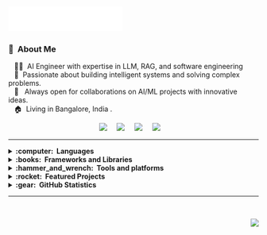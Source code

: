 <img src="images/svg/header_en.svg"></img>

### :space_invader: &nbsp;About Me

&nbsp;&nbsp;&nbsp;:technologist: &nbsp;AI Engineer with expertise in LLM, RAG, and software engineering  \
&nbsp;&nbsp;&nbsp;:heartbeat: &nbsp;Passionate about building intelligent systems and solving complex problems.\
&nbsp;&nbsp;&nbsp;:seedling: &nbsp; Always open for collaborations on AI/ML projects with innovative ideas.\
&nbsp;&nbsp;&nbsp;:house: &nbsp;Living in Bangalore, India .

<p align="center">
  <a href="mailto:alhassan069@gmail.com?subject=Hi%20Alimul%20Hassan"><img src="https://img.shields.io/badge/gmail-%23D14836.svg?&style=for-the-badge&logo=gmail&logoColor=white" /></a>&nbsp;&nbsp;&nbsp;&nbsp;
  <a href="https://www.linkedin.com/in/alhassan069/"><img src="https://img.shields.io/badge/linkedin-%230077B5.svg?&style=for-the-badge&logo=linkedin&logoColor=white" /></a>&nbsp;&nbsp;&nbsp;&nbsp;
    <a href="https://alimulhassan.com" target="_blank"><img src="https://img.shields.io/badge/Portfolio-E34F26.svg?&style=for-the-badge&logo=ddd&logoColor=white" /></a>&nbsp;&nbsp;&nbsp;&nbsp;
  <a href="https://twitter.com/alhassan069"><img src="https://img.shields.io/badge/twitter-%231DA1F2.svg?&style=for-the-badge&logo=twitter&logoColor=white" /></a>&nbsp;&nbsp;&nbsp;&nbsp;

<!--   <a href="https://www.facebook.com/alhassan069"><img src="https://img.shields.io/badge/facebook-%233B5998.svg?&style=for-the-badge&logo=facebook&logoColor=white" /></a>&nbsp;&nbsp;&nbsp;&nbsp; -->
 
  </a>
</p>

<hr/>

<details>
  <summary><b>:computer: &nbsp;Languages</b></summary>
  <br/>

![JavaScript](https://img.shields.io/badge/JAVASCRIPT-323330.svg?&style=flat&logo=javascript&logoColor=%23F7DF1E)&nbsp;
![TypeScript](https://img.shields.io/badge/TYPESCRIPT-3178C6.svg?&style=flat&logo=typescript&logoColor=white)&nbsp;
![Python](https://img.shields.io/badge/PYTHON-3776AB.svg?&style=flat&logo=python&logoColor=white)&nbsp;
![Java](https://img.shields.io/badge/JAVA-007396.svg?&style=flat&logo=java&logoColor=white)&nbsp;
![C](https://img.shields.io/badge/C-00599C.svg?&style=flat&logo=c&logoColor=white)&nbsp;
![HTML5](https://img.shields.io/badge/HTML5-E34F26.svg?&style=flat&logo=html5&logoColor=white)&nbsp;
![CSS3](https://img.shields.io/badge/CSS3-%231572B6.svg?&style=flat&logo=css3&logoColor=white)&nbsp;

</details>

<details>
  <summary><b>:books: &nbsp;Frameworks and Libraries</b></summary>
  <br/>

![React](https://img.shields.io/badge/React-20232A?style=flat&logo=react&logoColor=61DAFB)&nbsp;
![Next.js](https://img.shields.io/badge/Next.js-000000?style=flat&logo=next.js&logoColor=white)&nbsp;
![NodeJS](https://img.shields.io/badge/NODEJS-339933.svg?&style=flat&logo=node.js&logoColor=white)&nbsp;
![FastAPI](https://img.shields.io/badge/FastAPI-009688.svg?&style=flat&logo=fastapi&logoColor=white)&nbsp;
![LangChain](https://img.shields.io/badge/LangChain-1C3C3C.svg?&style=flat&logo=langchain&logoColor=white)&nbsp;
![PyTorch](https://img.shields.io/badge/PyTorch-EE4C2C.svg?&style=flat&logo=pytorch&logoColor=white)&nbsp;
![Pandas](https://img.shields.io/badge/Pandas-150458.svg?&style=flat&logo=pandas&logoColor=white)&nbsp;
![NumPy](https://img.shields.io/badge/NumPy-013243.svg?&style=flat&logo=numpy&logoColor=white)&nbsp;
![Scikit-learn](https://img.shields.io/badge/Scikit--learn-F7931E.svg?&style=flat&logo=scikit-learn&logoColor=white)&nbsp;

</details>

<details>
  <summary><b>:hammer_and_wrench: &nbsp;Tools and platforms</b></summary>
  <br/>

![AWS](https://img.shields.io/badge/AMAZON%20AWS-232F3E.svg?&style=flat&logo=amazon-aws&logoColor=white)&nbsp;
![Docker](https://img.shields.io/badge/Docker-2496ED.svg?&style=flat&logo=docker&logoColor=white)&nbsp;
![Git](https://img.shields.io/badge/GIT-%23F05033.svg?&style=flat&logo=git&logoColor=white)&nbsp;
![GitHub](https://img.shields.io/badge/GITHUB-%23121011.svg?&style=flat&logo=github&logoColor=white)&nbsp;
![PostgreSQL](https://img.shields.io/badge/PostgreSQL-316192.svg?&style=flat&logo=postgresql&logoColor=white)&nbsp;
![MySQL](https://img.shields.io/badge/MySQL-4479A1.svg?&style=flat&logo=mysql&logoColor=white)&nbsp;
![VSCode](https://img.shields.io/badge/VSCODE-007ACC.svg?&style=flat&logo=visual-studio-code)&nbsp;
![LINUX](https://img.shields.io/badge/LINUX-FCC624?style=flat-square&logo=linux&logoColor=black)&nbsp;
</details>

<details>
  <summary><b>:rocket: &nbsp;Featured Projects</b></summary>
  <br/>

### 🤖 Support Quality Intelligence Engine
**FastAPI, LangGraph, PostgreSQL, Next.js** | [GitHub](https://github.com/rasheed8123/support-quality-intelligence)
- Built an AI engine analyzing **1K+ support emails/day** for accuracy, tone, and SLA compliance
- Developed NLP pipelines for classification with fine-tuned DistilBERT models
- Implemented **RAG pipeline** (ChromaDB + Llama 3) achieving **99% response accuracy**
- Designed async ingestion with Gmail/Drive webhooks, scaling to 50+ concurrent events

### 🏥 Doctor Acquisition CRM
**Node.js, React, AI-SDK, MySQL** | [GitHub](https://github.com/alhassan069/crm)
- Developed AI-augmented CRM with intelligent lead scoring for 200+ daily leads
- Implemented **Decision Support System** for sales action recommendations
- Boosted lead conversion rates by **25%** via AI-driven decision-making
- Designed scalable pipelines improving sales team efficiency by **40%**

</details>

<details>
  <summary><b>:gear: &nbsp;GitHub Statistics</b></summary>
  <br/>
    <p align="center">
        <img height="137px" src="https://github-readme-stats.vercel.app/api?username=alhassan069&hide_title=true&hide_border=true&show_icons=true&include_all_commits=true&count_private=true&line_height=21&theme=nightowl" /> <img height="137px" src="https://github-readme-stats.vercel.app/api/top-langs/?username=alhassan069&hide=html&hide_title=true&hide_border=true&layout=compact&langs_count=8&theme=nightowl" />
    </p>
</details>

<hr/>
<br/>

<p align="right">
<img src="https://komarev.com/ghpvc/?username=alhassan069&style=plastic&label=Views"><img>
</p>
